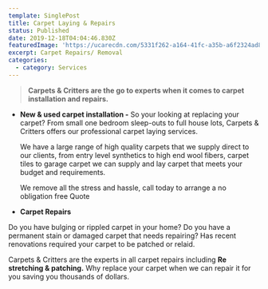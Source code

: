 ```yaml
---
template: SinglePost
title: Carpet Laying & Repairs
status: Published
date: 2019-12-18T04:04:46.830Z
featuredImage: 'https://ucarecdn.com/5331f262-a164-41fc-a35b-a6f2324ad851/'
excerpt: Carpet Repairs/ Removal
categories:
  - category: Services
---
```

> **Carpets & Critters are the go to experts when it comes to carpet installation and repairs.** 

* **New & used carpet installation -** So your looking at replacing your carpet? From small one bedroom sleep-outs to full house lots, Carpets & Critters offers our professional carpet laying services. 

  We have a large range of high quality carpets that we supply direct to our clients, from entry level synthetics to high end wool fibers, carpet tiles to garage carpet we can supply and lay carpet that meets your budget and requirements.

  We remove all the stress and hassle, call today to arrange a no obligation free Quote 
* **Carpet Repairs** 

Do you have bulging or rippled carpet in your home? Do you have a permanent stain or damaged carpet that needs repairing? Has recent renovations required your carpet to be patched or relaid. 

Carpets & Critters are the experts in all carpet repairs including **Re stretching & patching.** Why replace your carpet when we can repair it for you saving you thousands of dollars.
